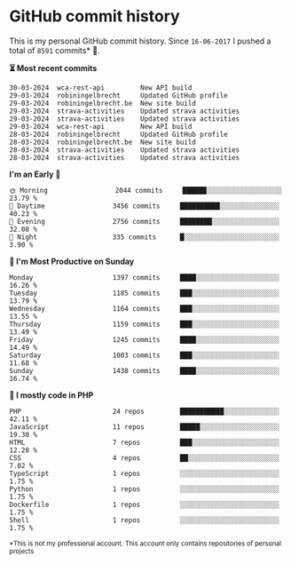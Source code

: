 # GitHub commit history
This is my personal GitHub commit history. Since <!--START_SECTION:first-commit-date-->`16-06-2017`<!--END_SECTION:first-commit-date--> I pushed a total of <!--START_SECTION:total-commit-count-->`8591`<!--END_SECTION:total-commit-count--> commits* 🎉.

<!--START_SECTION:most-recent-commits-->
**⏳ Most recent commits**
                                        
```text
30-03-2024  wca-rest-api         New API build
29-03-2024  robiningelbrecht     Updated GitHub profile
29-03-2024  robiningelbrecht.be  New site build
29-03-2024  strava-activities    Updated strava activities
29-03-2024  strava-activities    Updated strava activities
29-03-2024  wca-rest-api         New API build
28-03-2024  robiningelbrecht     Updated GitHub profile
28-03-2024  robiningelbrecht.be  New site build
28-03-2024  strava-activities    Updated strava activities
28-03-2024  strava-activities    Updated strava activities
```
<!--END_SECTION:most-recent-commits-->  

<!--START_SECTION:commits-per-day-time-->
**I&#039;m an Early 🐤**

```text
🌞 Morning                 2044 commits     ██████░░░░░░░░░░░░░░░░░░░   23.79 %
🌆 Daytime                 3456 commits     ██████████░░░░░░░░░░░░░░░   40.23 %
🌃 Evening                 2756 commits     ████████░░░░░░░░░░░░░░░░░   32.08 %
🌙 Night                   335 commits      █░░░░░░░░░░░░░░░░░░░░░░░░   3.90 %
```
<!--END_SECTION:commits-per-day-time-->  

<!--START_SECTION:commits-per-weekday-->
**📅 I&#039;m Most Productive on Sunday**

```text
Monday                    1397 commits     ████░░░░░░░░░░░░░░░░░░░░░   16.26 %
Tuesday                   1185 commits     ███░░░░░░░░░░░░░░░░░░░░░░   13.79 %
Wednesday                 1164 commits     ███░░░░░░░░░░░░░░░░░░░░░░   13.55 %
Thursday                  1159 commits     ███░░░░░░░░░░░░░░░░░░░░░░   13.49 %
Friday                    1245 commits     ████░░░░░░░░░░░░░░░░░░░░░   14.49 %
Saturday                  1003 commits     ███░░░░░░░░░░░░░░░░░░░░░░   11.68 %
Sunday                    1438 commits     ████░░░░░░░░░░░░░░░░░░░░░   16.74 %
```
<!--END_SECTION:commits-per-weekday-->  

<!--START_SECTION:repos-per-language-->
**💬 I mostly code in PHP**

```text
PHP                       24 repos         ███████████░░░░░░░░░░░░░░   42.11 %
JavaScript                11 repos         █████░░░░░░░░░░░░░░░░░░░░   19.30 %
HTML                      7 repos          ███░░░░░░░░░░░░░░░░░░░░░░   12.28 %
CSS                       4 repos          ██░░░░░░░░░░░░░░░░░░░░░░░   7.02 %
TypeScript                1 repos          ░░░░░░░░░░░░░░░░░░░░░░░░░   1.75 %
Python                    1 repos          ░░░░░░░░░░░░░░░░░░░░░░░░░   1.75 %
Dockerfile                1 repos          ░░░░░░░░░░░░░░░░░░░░░░░░░   1.75 %
Shell                     1 repos          ░░░░░░░░░░░░░░░░░░░░░░░░░   1.75 %
```
<!--END_SECTION:repos-per-language-->  

<sub>*This is not my professional account. This account only contains repositories of personal projects</sub>
